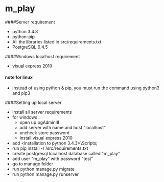 # m_play

####Server requirement
- python 3.4.3
- python-pip
- All the libraries listed in src/requirements.txt
- PostgreSQL 9.4.5

####Windows localhost requirement
- visual express 2010

#### note for linux
- instead of using python & pip, you must run the command using python3 and pip3

####Setting up local server
- install all server requirements
- for windows : 
  - open up pgAdminIII
  - add server with name and host "localhost"
  - uncheck store password
  - install visual express 2010
- add <installation to python 3.4.3>\Scripts;
- run pip install -r /src/requirements.txt
- create postgresql localhost database called "m_play"
- add user "m_play" with password "test"
- go to manage folder
- run python manage.py migrate
- run python manage.py runserver